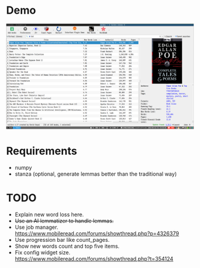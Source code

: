 # Demo

![](demo.png)

# Requirements

* numpy
* stanza (optional, generate lemmas better than the traditional way)

# TODO

* Explain new word loss here.
* ~~Use an AI lemmatizer to handle lemmas.~~
* Use job manager. https://www.mobileread.com/forums/showthread.php?p=4326379
* Use progression bar like count_pages.
* Show new words count and top five items.
* Fix config widget size. https://www.mobileread.com/forums/showthread.php?t=354124
